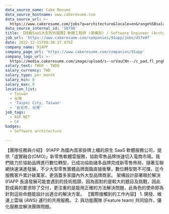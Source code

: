```yaml
---
data_source_name: Cake Resume
data_source_hostname: www.cakeresume.com
data_source_url: >-
  https://www.cakeresume.com/jobs?q=architecture&locale=en&range%5Bsalary_range%5D%5Bmin%5D=1000000&page=4
data_source_internal_id: '50748'
title: 【挑戰SaaS大型對外服務】軟體工程師 (架構部) / Software Engineer (Architecture Team)
job_url: 'https://www.cakeresume.com/companies/91app/jobs/d57e0f'
date: 2022-12-15T08:38:27.475Z
company_name: 91APP
company_page_url: 'https://www.cakeresume.com/companies/91app'
company_logo_url: >-
  https://media.cakeresume.com/image/upload/s--urVauCNn--/c_pad,fl_png8,h_200,w_200/v1670309290/mzedxonz6en15stbpyb9.png
salary_text: TWD0 - TWD0
salary_currency: TWD
salary_type: per_month
salary_min: 0
salary_max: 0
location_list:
  - Taiwan
  - 台灣
  - 'Taipei City, Taiwan'
  - '台北市, 台灣'
job_tags:
  - ASP.NET
  - C#
badges:
  - Software architecture

---
```


【團隊任務與介紹】 91APP 為國內首家掛牌上櫃的原生 SaaS 軟體服務公司，提供「虛實融合(OMO)」新零售軟體雲服務，協助零售品牌快速切入電商市場。我們致力於協助品牌進行數位轉型，已成功協助諸多品牌完成新零售佈局，隨著互聯網快速演進發展，不少大型零售實體品牌面臨直接衝擊，數位轉型勢不可擋，迄今服務客戶累計破萬家，更涵蓋多家國內外大型品牌商家。 架構設計部著眼於解決 91APP 長遠發展可能會遇到的技術瓶頸，因為面對的是較大的題目及挑戰，因此對成員的要求除了交付，更注重的是能用正確的方法解決問題，此角色的使命即為針對這些命題能設計出適合的解決方案。 【實際接觸到的工作內容】 1. 開發、維運上雲端 (AWS) 運行的共用服務。 2. 與功能團隊 (Feature team) 共同協作，優化服務並解決團隊問題。